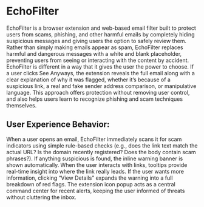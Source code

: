 # EchoFilter

EchoFilter is a browser extension and web-based email filter built to protect users from scams, phishing, and other harmful emails by completely hiding suspicious messages and giving users the option to safely review them. Rather than simply making emails appear as spam, EchoFilter replaces harmful and dangerous messages with a white and blank placeholder, preventing users from seeing or interacting with the content by accident. EchoFilter is different in a way that it gives the user the power to choose. If a user clicks See Anyways, the extension reveals the full email along with a clear explanation of why it was flagged, whether it’s because of a suspicious link, a real and fake sender address comparison, or manipulative language. This approach offers protection without removing user control, and also helps users learn to recognize phishing and scam techniques themselves.

## User Experience Behavior:
When a user opens an email, EchoFilter immediately scans it for scam indicators using simple rule-based checks (e.g., does the link text match the actual URL? Is the domain recently registered? Does the body contain scam phrases?). If anything suspicious is found, the inline warning banner is shown automatically.
When the user interacts with links, tooltips provide real-time insight into where the link really leads. If the user wants more information, clicking “View Details” expands the warning into a full breakdown of red flags.
The extension icon popup acts as a central command center for recent alerts, keeping the user informed of threats without cluttering the inbox.







